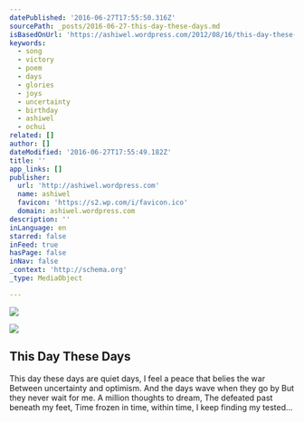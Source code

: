 ```yaml
---
datePublished: '2016-06-27T17:55:50.316Z'
sourcePath: _posts/2016-06-27-this-day-these-days.md
isBasedOnUrl: 'https://ashiwel.wordpress.com/2012/08/16/this-day-these-days/'
keywords:
  - song
  - victory
  - poem
  - days
  - glories
  - joys
  - uncertainty
  - birthday
  - ashiwel
  - ochui
related: []
author: []
dateModified: '2016-06-27T17:55:49.182Z'
title: ''
app_links: []
publisher:
  url: 'http://ashiwel.wordpress.com'
  name: ashiwel
  favicon: 'https://s2.wp.com/i/favicon.ico'
  domain: ashiwel.wordpress.com
description: ''
inLanguage: en
starred: false
inFeed: true
hasPage: false
inNav: false
_context: 'http://schema.org'
_type: MediaObject

---
```

![](https://the-grid-user-content.s3-us-west-2.amazonaws.com/7d9e7ee4-2236-4305-99e5-ba4f7305a585.png)

<article style=""><img src="https://imgflo.herokuapp.com/graph/vahj1ThiexotieMo/784059d2e8c64b00bd439a40bd285e8f/noop.jpg?input=https%3A%2F%2Fs0.wp.com%2Fi%2Fblank.jpg" /><h1>This Day These Days</h1><p>This day these days are quiet days, I feel a peace that belies the war Between uncertainty and optimism. And the days wave when they go by But they never wait for me. A million thoughts to dream, The defeated past beneath my feet, Time frozen in time, within time, I keep finding my tested...</p></article>